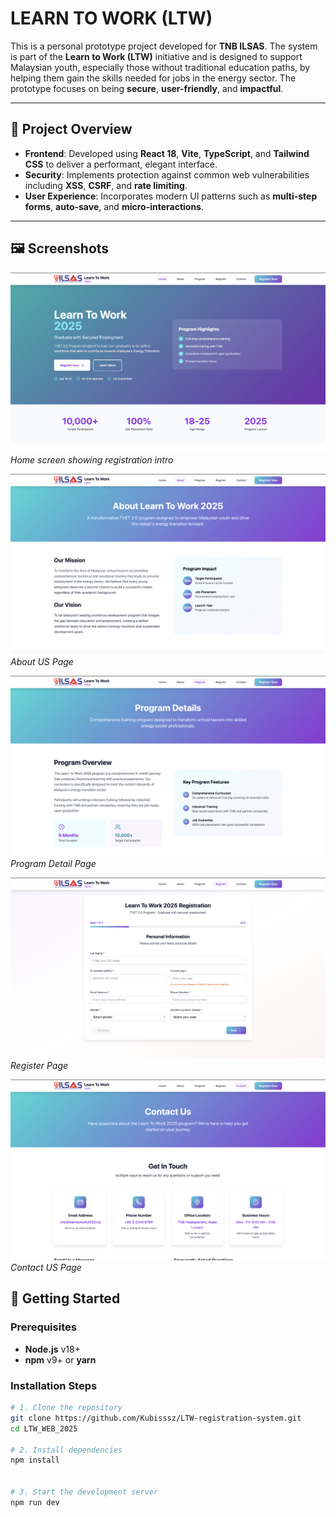 # LEARN TO WORK (LTW)

This is a personal prototype project developed for **TNB ILSAS**. The system is part of the **Learn to Work (LTW)** initiative and is designed to support Malaysian youth, especially those without traditional education paths, by helping them gain the skills needed for jobs in the energy sector. The prototype focuses on being **secure**, **user-friendly**, and **impactful**.

---

## 📌 Project Overview

- **Frontend**: Developed using **React 18**, **Vite**, **TypeScript**, and **Tailwind CSS** to deliver a performant, elegant interface.  
- **Security**: Implements protection against common web vulnerabilities including **XSS**, **CSRF**, and **rate limiting**.  
- **User Experience**: Incorporates modern UI patterns such as **multi-step forms**, **auto-save**, and **micro-interactions**.

---

## 🖼️ Screenshots

![Home Page](images/Home.png)
*Home screen showing registration intro*

![About Form](images/About.png)
*About US Page*

![Program Form](images/Program.png)
*Program Detail Page*

![Register Page](images/Register.png)
*Register Page*

![Contact Page](images/Contact.png)
*Contact US Page*



## 🚀 Getting Started

### Prerequisites

- **Node.js** v18+
- **npm** v9+ or **yarn**

### Installation Steps

```bash
# 1. Clone the repository
git clone https://github.com/Kubisssz/LTW-registration-system.git
cd LTW_WEB_2025

# 2. Install dependencies
npm install


# 3. Start the development server
npm run dev
